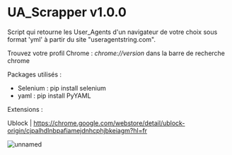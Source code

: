 # UA_Scrapper v1.0.0
Script qui retourne les User_Agents d'un navigateur de votre choix sous format 'yml' à partir du site "useragentstring.com".

Trouvez votre profil Chrome : *chrome://version* dans la barre de recherche chrome

Packages utilisés :
* Selenium : pip install selenium
* yaml : pip install PyYAML

Extensions :

Ublock | https://chrome.google.com/webstore/detail/ublock-origin/cjpalhdlnbpafiamejdnhcphjbkeiagm?hl=fr

![unnamed](https://github.com/CAprogs/UserA_Scrapper/assets/104645407/d45b1de6-0655-4e99-a852-ce6d5d205dc7)
